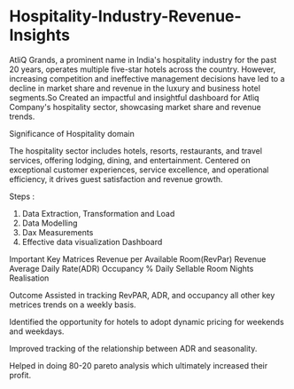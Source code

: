 # Hospitality-Industry-Revenue-Insights

AtliQ Grands, a prominent name in India's hospitality industry for the past 20 years, operates multiple five-star hotels across the country. However, increasing competition and ineffective management decisions have led to a decline in market share and revenue in the luxury and business hotel segments.So Created an impactful and insightful dashboard for Atliq Company's hospitality sector, showcasing market share and revenue trends.

Significance of Hospitality domain

The hospitality sector includes hotels, resorts, restaurants, and travel services, offering lodging, dining, and entertainment. Centered on exceptional customer experiences, service excellence, and operational efficiency, it drives guest satisfaction and revenue growth.

Steps :
1. Data Extraction, Transformation and Load
2. Data Modelling
3. Dax Measurements
4. Effective data visualization Dashboard

Important Key Matrices
Revenue per Available Room(RevPar)
Revenue
Average Daily Rate(ADR)
Occupancy %
Daily Sellable Room Nights
Realisation

Outcome
Assisted in tracking RevPAR, ADR, and occupancy all other key metrices trends on a weekly basis.

Identified the opportunity for hotels to adopt dynamic pricing for weekends and weekdays.

Improved tracking of the relationship between ADR and seasonality.

Helped in doing 80-20 pareto analysis which ultimately increased their profit.

   

